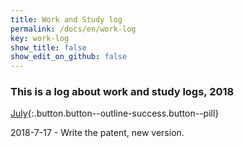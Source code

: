 ```yaml
---
title: Work and Study log
permalink: /docs/en/work-log
key: work-log
show_title: false
show_edit_on_github: false
---
```


### This is a log about work and study logs, 2018

[July](#){:.button.button--outline-success.button--pill}

2018-7-17 - Write the patent, new version.

<!--more-->